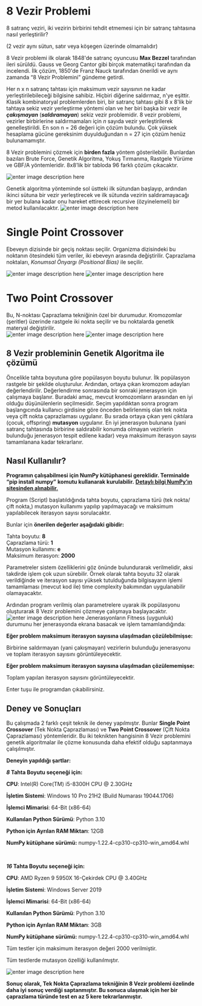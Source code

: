 # 8 Vezir Problemi

8 satranç veziri, iki vezirin birbirini tehdit etmemesi için bir satranç tahtasına nasıl yerleştirilir?

(2 vezir aynı sütun, satır veya köşegen üzerinde olmamalıdır)

8 Vezir problemi ilk olarak 1848'de satranç oyuncusu **Max Bezzel** tarafından ileri sürüldü. Gauss ve Georg Cantor gibi birçok matematikçi tarafından da incelendi. İlk çözüm, 1850'de Franz Nauck tarafından önerildi ve aynı zamanda “8 Vezir Problemini” gündeme getirdi.

Her n x n satranç tahtası için maksimum vezir sayısının ne kadar yerleştirilebileceği bilgisine sahibiz. Hiçbiri diğerine saldırmaz, n'ye eşittir. Klasik kombinatoryal problemlerden biri, bir satranç tahtası gibi 8 x 8'lik bir tahtaya sekiz vezir yerleştirme yöntemi olan ve her biri başka bir vezir ile **_çakışmayan_** (**_saldıramayan_**) sekiz vezir problemidir. 8 vezir problemi, vezirler birbirlerine saldırmamaları için _n_ sayıda vezir yerleştirilerek genelleştirildi. En son n = 26 değeri için çözüm bulundu. Çok yüksek hesaplama gücüne gereksinim duyulduğundan n = 27 için çözüm henüz bulunamamıştır.

8 Vezir problemini çözmek için **birden fazla** yöntem gösterilebilir. Bunlardan bazıları Brute Force, Genetik Algoritma, Yokuş Tırmanma, Rastgele Yürüme ve GBF/A yöntemleridir. 8x8’lik bir tabloda 96 farklı çözüm çıkacaktır.

![enter image description here](https://i.ibb.co/MVxk9PM/tahta.png)

Genetik algoritma yönteminde sol üstteki ilk sütundan başlayıp, ardından ikinci sütuna bir vezir yerleştirecek ve ilk sütunda vezirin saldıramayacağı bir yer bulana kadar onu hareket ettirecek recursive (özyinelemeli) bir metod kullanılacaktır.
![enter image description here](https://i.ibb.co/tmV44w3/gorsellestirme.png)

# Single Point Crossover

Ebeveyn dizisinde bir geçiş noktası seçilir. Organizma dizisindeki bu noktanın ötesindeki tüm veriler, iki ebeveyn arasında değiştirilir. Çaprazlama noktaları, _Konumsal Önyargı (Positional Bias)_ ile seçilir. <br>

![enter image description here](https://i.ibb.co/brWzh2M/tekNokta.jpg)
![enter image description here](https://i.ibb.co/6P12bMv/tek-Nokta-2.jpg)
# Two Point Crossover

Bu, N-noktası Çaprazlama tekniğinin özel bir durumudur. Kromozomlar (şeritler) üzerinde rastgele iki nokta seçilir ve bu noktalarda genetik materyal değiştirilir.
<br>
![enter image description here](https://i.ibb.co/hsDxMF9/2Nokta.jpg)
![enter image description here](https://i.ibb.co/XW0c6gg/2Nokta-2.jpg)
## 8 Vezir probleminin Genetik Algoritma ile çözümü

Öncelikle tahta boyutuna göre popülasyon boyutu bulunur. İlk popülasyon rastgele bir şekilde oluşturulur. Ardından, ortaya çıkan kromozom adayları değerlendirilir. Değerlendirme sonrasında bir sonraki jenerasyon için çalışmaya başlanır. Buradaki amaç, mevcut kromozomların arasından en iyi olduğu düşünülenlerin seçilmesidir. Seçim yapıldıktan sonra program başlangıcında kullanıcı girdisine göre önceden belirlenmiş olan tek nokta veya çift nokta çaprazlaması uygulanır. Bu sırada ortaya çıkan yeni çıktılara (çocuk, offspring) **mutasyon** uygulanır. En iyi jenerasyon bulunana (yani satranç tahtasında birbirine saldırabilir konumda olmayan vezirlerin bulunduğu jenerasyon tespit edilene kadar) veya maksimum iterasyon sayısı tamamlanana kadar tekrarlanır.

## Nasıl Kullanılır?

**Programın çalışabilmesi için NumPy kütüphanesi gereklidir. Terminalde** **“pip install numpy”** **komutu kullanarak kurulabilir.** [**Detaylı bilgi NumPy’ın sitesinden alınabilir.**](https://numpy.org/install/)

Program (Script) başlatıldığında tahta boyutu, çaprazlama türü (tek nokta/çift nokta,) mutasyon kullanımı yapılıp yapılmayacağı ve maksimum yapılabilecek iterasyon sayısı sorulacaktır.

Bunlar için **önerilen değerler aşağıdaki gibidir:**

Tahta boyutu: **8**  
Çaprazlama türü: **1**  
Mutasyon kullanımı: **e**  
Maksimum iterasyon: **2000**

Parametreler sistem özelliklerini göz önünde bulundurarak verilmelidir, aksi takdirde işlem çok uzun sürebilir. Örnek olarak tahta boyutu 32 olarak verildiğinde ve iterasyon sayısı yüksek tutulduğunda bilgisayarın işlemi tamamlaması (mevcut kod ile) time complexity bakımından uygulanabilir olamayacaktır.

Ardından program verilmiş olan parametrelere uyarak ilk popülasyonu oluşturarak 8 Vezir problemini çözmeye çalışmaya başlayacaktır.
![enter image description here](https://i.ibb.co/NnrDMcb/8-Vezir-Initial.jpg)
Jenerasyonların Fitness (uygunluk) durumunu her jenerasyonda ekrana basacak ve işlem tamamlandığında:

**Eğer problem maksimum iterasyon sayısına ulaşılmadan çözülebilmişse:**

Birbirine saldırmayan (yani çakışmayan) vezirlerin bulunduğu jenerasyonu ve toplam iterasyon sayısını görüntüleyecektir.

**Eğer problem maksimum iterasyon sayısına ulaşılmadan çözülememişse:**

Toplam yapılan iterasyon sayısını görüntüleyecektir.

Enter tuşu ile programdan çıkabilirsiniz.

## Deney ve Sonuçları

Bu çalışmada 2 farklı çeşit teknik ile deney yapılmıştır. Bunlar **Single Point Crossover** (Tek Nokta Çaprazlaması) ve **Two Point Crossover** (Çift Nokta Çaprazlaması) yöntemleridir. Bu iki teknikten hangisinin 8 Vezir problemini genetik algoritmalar ile çözme konusunda daha efektif olduğu saptanmaya çalışılmıştır.

**Deneyin yapıldığı şartlar:**

***8* Tahta Boyutu seçeneği için:**

**CPU**: Intel(R) Core(TM) i5-8300H CPU @ 2.30GHz

**İşletim Sistemi**: Windows 10 Pro 21H2 (Build Numarası 19044.1706)

**İşlemci Mimarisi**: 64-Bit (x86-64)

**Kullanılan Python Sürümü**: Python 3.10

**Python için Ayrılan RAM Miktarı**: 12GB

**NumPy kütüphane sürümü:** numpy-1.22.4-cp310-cp310-win_amd64.whl

<br>

***16* Tahta Boyutu seçeneği için:**

**CPU**: AMD Ryzen 9 5950X 16-Çekirdek CPU @ 3.40GHz

**İşletim Sistemi**: Windows Server 2019

**İşlemci Mimarisi**: 64-Bit (x86-64)

**Kullanılan Python Sürümü**: Python 3.10

**Python için Ayrılan RAM Miktarı**: 3GB

**NumPy kütüphane sürümü:** numpy-1.22.4-cp310-cp310-win_amd64.whl

Tüm testler için maksimum iterasyon değeri 2000 verilmiştir.

Tüm testlerde mutasyon özelliği kullanılmıştır.

![enter image description here](https://i.ibb.co/gyv29KX/8-Vezir-Sonuclar.jpg)


**Sonuç olarak, Tek Nokta Çaprazlama tekniğinin 8 Vezir problemi özelinde daha iyi sonuç verdiği saptanmıştır. Bu sonuca ulaşmak için her bir çaprazlama türünde test en az 5 kere tekrarlanmıştır.**
